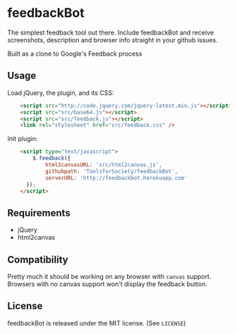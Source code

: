 feedbackBot 
========

The simplest feedback tool out there.
Include feedbackBot and receive screenshots, description and browser info straight in your github issues.

Built as a clone to Google's Feedback process

## Usage

Load jQuery, the plugin, and its CSS:
```html
    <script src="http://code.jquery.com/jquery-latest.min.js"></script>
    <script src="src/base64.js"></script>
    <script src="src/feedback.js"></script>
    <link rel="stylesheet" href="src/feedback.css" />
```

Init plugin:
```html
    <script type="text/javascript">
        $.feedback({
	        html2canvasURL: 'src/html2canvas.js',
        	githubpath: 'ToolsforSociety/feedbackBot',
	        serverURL: 'http://feedbackbot.herokuapp.com'
      });
    </script>
```

## Requirements

* jQuery
* html2canvas
    
## Compatibility

Pretty much it should be working on any browser with `canvas` support. Browsers with no canvas support won't display the feedback button.

## License

feedbackBot is released under the MIT license. (See `LICENSE`)
